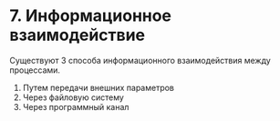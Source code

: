 # 7. Информационное взаимодействие

Существуют 3 способа информационного взаимодействия между процессами.

1. Путем передачи внешних параметров
2. Через файловую систему
3. Через программный канал

